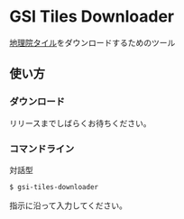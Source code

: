 # GSI Tiles Downloader

[地理院タイル](https://maps.gsi.go.jp/development/ichiran.html)をダウンロードするためのツール

## 使い方

### ダウンロード

リリースまでしばらくお待ちください。

### コマンドライン

対話型
```sh
$ gsi-tiles-downloader
```

指示に沿って入力してください。
